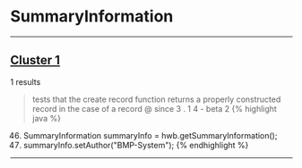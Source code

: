 # SummaryInformation

***

## [Cluster 1](./1)
1 results
> tests that the create record function returns a properly constructed record in the case of a record @ since 3 . 1 4 - beta 2 
{% highlight java %}
46. SummaryInformation summaryInfo = hwb.getSummaryInformation();
47. summaryInfo.setAuthor("BMP-System");
{% endhighlight %}

***

